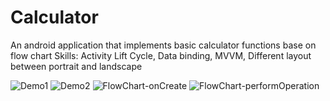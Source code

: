 # Calculator
An android application that implements basic calculator functions base on flow chart
Skills: Activity Lift Cycle, Data binding, MVVM, Different layout
between portrait and landscape

![Demo1](https://user-images.githubusercontent.com/60584045/127747013-eecab20d-da40-4275-be95-81453f8c6b41.PNG)
![Demo2](https://user-images.githubusercontent.com/60584045/127747014-63567fe4-6fe3-49a2-b75e-599c173bf950.PNG)
![FlowChart-onCreate](https://user-images.githubusercontent.com/60584045/127747016-1e36dcbd-05cc-4380-bafc-5fe2d2cbd4da.png)
![FlowChart-performOperation](https://user-images.githubusercontent.com/60584045/127747017-c039a7a2-548b-42b7-bf3a-06ebd5f317a6.png)
